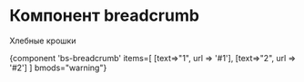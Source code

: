 # Компонент breadcrumb

Хлебные крошки

{component 'bs-breadcrumb' items=[
    [text=>"1", url => '#1'], 
    [text=>"2", url => '#2']
] 
bmods="warning"}